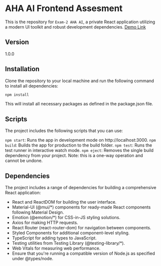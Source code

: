 # AHA AI Frontend Assesment

This is the repository for `Exam-2 AHA AI`, a private React application utilizing a modern UI toolkit and robust development dependencies. [Demo Link](https://avl-frontend-exam.netlify.app/)

## Version

1.0.0

## Installation

Clone the repository to your local machine and run the following command to install all dependencies:

```bash
npm install
```
This will install all necessary packages as defined in the package.json file.

## Scripts
The project includes the following scripts that you can use:

`npm start`: Runs the app in development mode on http://localhost:3000.
`npm build`: Builds the app for production to the build folder.
`npm test`: Runs the test runner in interactive watch mode.
`npm eject`: Removes the single build dependency from your project. Note: this is a one-way operation and cannot be undone.

## Dependencies
The project includes a range of dependencies for building a comprehensive React application:

- React and ReactDOM for building the user interface.
- Material-UI (@mui/*) components for ready-made React components following Material Design.
- Emotion (@emotion/*) for CSS-in-JS styling solutions.
- Axios for making HTTP requests.
- React Router (react-router-dom) for navigation between components.
- Styled Components for additional component-level styling.
- TypeScript for adding types to JavaScript.
- Testing utilities from Testing Library (@testing-library/*).
- Web Vitals for measuring web performance.
- Ensure that you're running a compatible version of Node.js as specified under @types/node.
